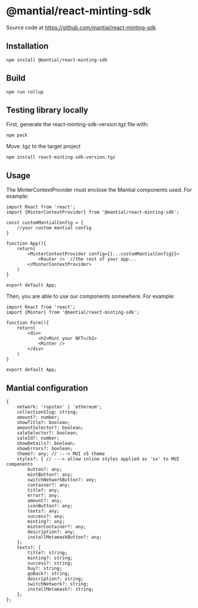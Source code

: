 # @mantial/react-minting-sdk

Source code at https://github.com/mantial/react-minting-sdk

## Installation

    npm install @mantial/react-minting-sdk

## Build

    npm run rollup

## Testing library locally

First, generate the react-minting-sdk-version.tgz file with:

    npm pack

Move .tgz to the target project

    npm install react-minting-sdk-version.tgz

## Usage

The MinterContextProvider must enclose the Mantial components used. For example:

```
import React from 'react';
import {MinterContextProvider} from '@mantial/react-minting-sdk';

const customMantialConfig = {
    //your custom mantial config
}

function App(){
    return(
        <MinterContextProvider config={{...customMantialConfig}}>
            <Router />  //the rest of your app...
        </MinterContextProvider>
    )
}

export default App;
```

Then, you are able to use our components somewhere. For example:

```
import React from 'react';
import {Minter} from '@mantial/react-minting-sdk';

function Form(){
    return(
        <div>
            <h2>Mint your NFT</h2>
            <Minter />
        </div>
    )
}

export default App;
```

## Mantial configuration

    {
        network: 'ropsten' | 'ethereum';
        collectionSlug: string;
        amount?: number;
        showTitle?: boolean;
        amountSelector?: boolean;
        saleSelector?: boolean;
        saleId?: number;
        showDetails?: boolean;
        showErrors?: boolean;
        theme?: any; // ---> MUI v5 theme
        styles?: { // ---> allow inline styles applied as 'sx' to MUI components
            button?: any;
            mintButton?: any;
            switchNetworkButton?: any;
            container?: any;
            title?: any;
            error?: any;
            amount?: any;
            iconButton?: any;
            texts?: any;
            success?: any;
            minting?: any;
            minterContainer?: any;
            description?: any;
            installMetamaskButton?: any;
        };
        texts?: {
            title?: string;
            minting?: string;
            success?: string;
            buy?: string;
            goBack?: string;
            description?: string;
            switchNetwork?: string;
            installMetamask?: string;
        };
    };
